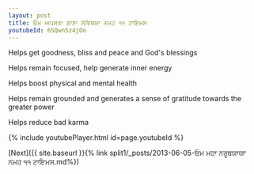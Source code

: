 ```yaml
---
layout: post
title: ਓਮ ਅਪਸਰਾ ਗਾਣਾ ਸੇਵਿਥਯਾ ਨਮਹ ੧੧ ਟਾਇਮਸ
youtubeId: 6SQwnSz4jOo
---
```

 
 
Helps get goodness, bliss and peace and God's blessings
 
Helps remain focused, help generate inner energy 
 
Helps boost physical and mental health 
 
Helps remain grounded and generates a sense of gratitude towards the greater power 
 
Helps reduce bad karma
 
 
 
 


{% include youtubePlayer.html id=page.youtubeId %}
 
[Next]({{ site.baseurl }}{% link  split1/_posts/2013-06-05-ਓਮ ਮਹਾ ਨਰੂਥਯਾਯਾ ਨਮਹ ੧੧ ਟਾਇਮਸ.md%})
 
